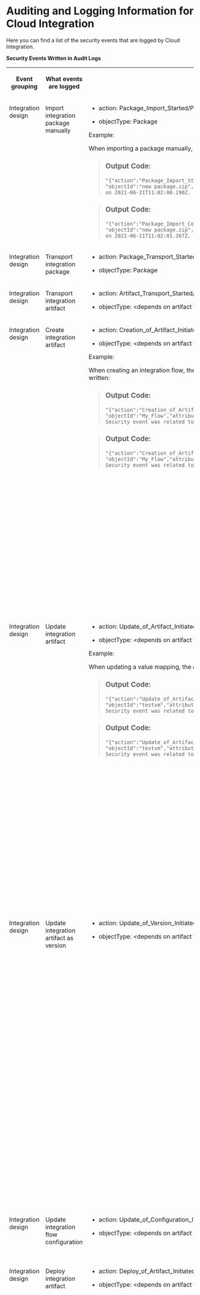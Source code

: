 <!-- loiod1c7bfe00b7c448ab56d7b4d454475f9 -->

# Auditing and Logging Information for Cloud Integration

Here you can find a list of the security events that are logged by Cloud Integration.



**Security Events Written in Audit Logs**


<table>
<tr>
<th valign="top">

Event grouping



</th>
<th valign="top">

What events are logged



</th>
<th valign="top">

How to identify related log events



</th>
<th valign="top">

Additional information



</th>
</tr>
<tr>
<td valign="top">

Integration design



</td>
<td valign="top">

Import integration package manually



</td>
<td valign="top">

-   action: Package\_Import\_Started/Package\_Import\_Completed

-   objectType: Package


Example:

When importing a package manually, the following events are written:

> ### Output Code:  
> ```
> "{"action":"Package_Import_Started","objectType":"Package",
> "objectId":"new package.zip","attributes":{},"changedAttributes":{}}" 
> on 2021-06-21T11:02:00.190Z. Security event was related to user "SAP".
> ```

> ### Output Code:  
> ```
> "{"action":"Package_Import_Completed","objectType":"Package",
> "objectId":"new package.zip","attributes":{},"changedAttributes":{}}" 
> on 2021-06-21T11:02:01.367Z. Security event was related to user "SAP".
> ```



</td>
<td valign="top">

[Working with Integration Packages](https://help.sap.com/viewer/368c481cd6954bdfa5d0435479fd4eaf/Cloud/en-US/45423ba590094233a4c82f94390df096.html "") :arrow_upper_right: 



</td>
</tr>
<tr>
<td valign="top">

Integration design



</td>
<td valign="top">

Transport integration package



</td>
<td valign="top">

-   action: Package\_Transport\_Started/Package\_Transport\_Completed

-   objectType: Package




</td>
<td valign="top">

[Content Transport](../50-Development/content-transport-e3c79d6.md) 



</td>
</tr>
<tr>
<td valign="top">

Integration design



</td>
<td valign="top">

Transport integration artifact



</td>
<td valign="top">

-   action: Artifact\_Transport\_Started/Artifact\_Transport\_Completed

-   objectType: <depends on artifact type\>




</td>
<td valign="top">

 



</td>
</tr>
<tr>
<td valign="top">

Integration design



</td>
<td valign="top">

Create integration artifact



</td>
<td valign="top">

-   action: Creation\_of\_Artifact\_Initiated/Creation\_of\_Artifact\_Completed

-   objectType: <depends on artifact type\>


Example:

When creating an integration flow, the `objectType` parameter is `IntegrationFlow`, and the following events are written:

> ### Output Code:  
> ```
> "{"action":"Creation_of_Artifact_Initiated","objectType":"IntegrationFlow",
> "objectId":"My_Flow","attributes":{},"changedAttributes":{}}" on 2021-06-21T11:06:51.751Z. 
> Security event was related to user "SAP".
> ```

> ### Output Code:  
> ```
> "{"action":"Creation_of_Artifact_Completed","objectType":"IntegrationFlow",
> "objectId":"My_Flow","attributes":{},"changedAttributes":{}}" on 2021-06-21T11:06:51.819Z. 
> Security event was related to user "SAP".
> ```



</td>
<td valign="top">

Covers the following kinds of integration artifacts: integration flow, value mapping, OData API, SOAP API, REST API, integration adapter.

[Creating an Integration Flow](../50-Development/creating-an-integration-flow-da53d93.md)

[Developing an OData API Project](../50-Development/developing-an-odata-api-project-d961654.md)

[Developing Script and Script Collection](../50-Development/developing-script-and-script-collection-e60f706.md)

[Creating Message Mapping as an Artifact](../50-Development/creating-message-mapping-as-an-artifact-1d52a7b.md)

[Develop API-Based Integration Artifacts](../50-Development/develop-api-based-integration-artifacts-997501d.md)

[Developing Custom Adapters](../50-Development/developing-custom-adapters-7392cc4.md)



</td>
</tr>
<tr>
<td valign="top">

Integration design



</td>
<td valign="top">

Update integration artifact



</td>
<td valign="top">

-   action: Update\_of\_Artifact\_Initiated/Update\_of\_Artifact\_Completed

-   objectType: <depends on artifact type\>


Example:

When updating a value mapping, the `objectType` parameter is `ValueMapping`, and following events are written:

> ### Output Code:  
> ```
> "{"action":"Update_of_Artifact_Initiated","objectType":"ValueMapping",
> "objectId":"testvm","attributes":{},"changedAttributes":{}}" on 2021-06-25T13:58:23.615Z. 
> Security event was related to user "SAP".
> ```

> ### Output Code:  
> ```
> "{"action":"Update_of_Artifact_Completed","objectType":"ValueMapping",
> "objectId":"testvm","attributes":{},"changedAttributes":{}}" on 2021-06-25T13:58:23.709Z. 
> Security event was related to user "SAP".
> ```



</td>
<td valign="top">

Covers the following kinds of integration artifacts: integration flow, value mapping, OData API, SOAP API, REST API, integration adapter.

[Creating an Integration Flow](../50-Development/creating-an-integration-flow-da53d93.md)

[Developing an OData API Project](../50-Development/developing-an-odata-api-project-d961654.md)

[Developing Script and Script Collection](../50-Development/developing-script-and-script-collection-e60f706.md)

[Creating Message Mapping as an Artifact](../50-Development/creating-message-mapping-as-an-artifact-1d52a7b.md)

[Develop API-Based Integration Artifacts](../50-Development/develop-api-based-integration-artifacts-997501d.md)

[Developing Custom Adapters](../50-Development/developing-custom-adapters-7392cc4.md)



</td>
</tr>
<tr>
<td valign="top">

Integration design



</td>
<td valign="top">

Update integration artifact as version



</td>
<td valign="top">

-   action: Update\_of\_Version\_Initiated/Update\_of\_Version\_Completed

-   objectType: <depends on artifact type\>




</td>
<td valign="top">

Covers the following kinds of integration artifacts: integration flow, value mapping, OData API, SOAP API, REST API, integration adapter.

[Creating an Integration Flow](../50-Development/creating-an-integration-flow-da53d93.md)

[Developing an OData API Project](../50-Development/developing-an-odata-api-project-d961654.md)

[Developing Script and Script Collection](../50-Development/developing-script-and-script-collection-e60f706.md)

[Creating Message Mapping as an Artifact](../50-Development/creating-message-mapping-as-an-artifact-1d52a7b.md)

[Develop API-Based Integration Artifacts](../50-Development/develop-api-based-integration-artifacts-997501d.md)

[Developing Custom Adapters](../50-Development/developing-custom-adapters-7392cc4.md)



</td>
</tr>
<tr>
<td valign="top">

Integration design



</td>
<td valign="top">

Update integration flow configuration



</td>
<td valign="top">

-   action: Update\_of\_Configuration\_Initiated/Update\_of\_Configuration\_Completed

-   objectType: <depends on artifact type\>




</td>
<td valign="top">

[Configure Externalized Parameters of an Integration Flow](../50-Development/configure-externalized-parameters-of-an-integration-flow-462a478.md) 



</td>
</tr>
<tr>
<td valign="top">

Integration design



</td>
<td valign="top">

Deploy integration artifact



</td>
<td valign="top">

-   action: Deploy\_of\_Artifact\_Initiated/Deploy\_of\_Artifact\_Completed

-   objectType: <depends on artifact type\>




</td>
<td valign="top">

Covers the following kinds of integration artifacts: integration flow, value mapping, OData API, SOAP API, REST API, integration adapter.

[Creating an Integration Flow](../50-Development/creating-an-integration-flow-da53d93.md)

[Developing an OData API Project](../50-Development/developing-an-odata-api-project-d961654.md)

[Developing Script and Script Collection](../50-Development/developing-script-and-script-collection-e60f706.md)

[Creating Message Mapping as an Artifact](../50-Development/creating-message-mapping-as-an-artifact-1d52a7b.md)

[Develop API-Based Integration Artifacts](../50-Development/develop-api-based-integration-artifacts-997501d.md)

[Developing Custom Adapters](../50-Development/developing-custom-adapters-7392cc4.md)



</td>
</tr>
<tr>
<td valign="top">

Integration design



</td>
<td valign="top">

Deploy integration artifact \(mass deployment\)



</td>
<td valign="top">

 



</td>
<td valign="top">

 



</td>
</tr>
<tr>
<td valign="top">

Integration design



</td>
<td valign="top">

Delete integration artifact



</td>
<td valign="top">

-   action: Deletion\_of\_Artifact\_Initiated/Deletion\_of\_Artifact\_Completed

-   objectType: <depends on artifact type\>




</td>
<td valign="top">

Covers the following kinds of integration artifacts: integration flow, value mapping, OData API, SOAP API, REST API, integration adapter.

[Creating an Integration Flow](../50-Development/creating-an-integration-flow-da53d93.md)

[Developing an OData API Project](../50-Development/developing-an-odata-api-project-d961654.md)

[Developing Script and Script Collection](../50-Development/developing-script-and-script-collection-e60f706.md)

[Creating Message Mapping as an Artifact](../50-Development/creating-message-mapping-as-an-artifact-1d52a7b.md)

[Develop API-Based Integration Artifacts](../50-Development/develop-api-based-integration-artifacts-997501d.md)

[Developing Custom Adapters](../50-Development/developing-custom-adapters-7392cc4.md)



</td>
</tr>
<tr>
<td valign="top">

Integration design



</td>
<td valign="top">

Download WSDL



</td>
<td valign="top">

 



</td>
<td valign="top">

 



</td>
</tr>
<tr>
<td valign="top">

Partner Directory



</td>
<td valign="top">

Read Partner Directory entity



</td>
<td valign="top">

-   action: Read

-   objectType: <depends on Partner Directory entity type\>




</td>
<td valign="top">

[Parameterizing Integration Flows Using the Partner Directory](../50-Development/parameterizing-integration-flows-using-the-partner-directory-b7812a5.md) 



</td>
</tr>
<tr>
<td valign="top">

Partner Directory



</td>
<td valign="top">

Create Partner Directory entity



</td>
<td valign="top">

-   action: Create

-   objectType: <depends on Partner Directory entity type\>


Example:

Creation of an alternative partner writes the following log event:

> ### Output Code:  
> ```
> "{"action":"Create","objectType":"PD Alternative Partner","objectId":"Agency\u003dAgency;Id\u003dAlternativeID1;Scheme\u003dScheme",
> "attributes":{"Pid":"ID1"},"changedAttributes":{}}" on 2021-06-29T15:00:58.948Z. ..."
> ```



</td>
<td valign="top">

[Parameterizing Integration Flows Using the Partner Directory](../50-Development/parameterizing-integration-flows-using-the-partner-directory-b7812a5.md) 



</td>
</tr>
<tr>
<td valign="top">

Partner Directory



</td>
<td valign="top">

Update Partner Directory entity



</td>
<td valign="top">

-   action: Change

-   objectType: <depends on Partner Directory entity type\>




</td>
<td valign="top">

[Parameterizing Integration Flows Using the Partner Directory](../50-Development/parameterizing-integration-flows-using-the-partner-directory-b7812a5.md) 



</td>
</tr>
<tr>
<td valign="top">

Partner Directory



</td>
<td valign="top">

Delete Partner Directory entity



</td>
<td valign="top">

-   action: Delete

-   objectType: <depends on Partner Directory entity type\>


Example:

Deletion of an authorized user writes the following log event:

> ### Output Code:  
> ```
> "{"action":"Delete","objectType":"PD Authorized User","objectId":"..."",
> "attributes":{},"changedAttributes":{}}" on 2021-06-29T15:00:56.218Z. ..."
> ```



</td>
<td valign="top">

[Parameterizing Integration Flows Using the Partner Directory](../50-Development/parameterizing-integration-flows-using-the-partner-directory-b7812a5.md) 



</td>
</tr>
<tr>
<td valign="top">

Manage security



</td>
<td valign="top">

Create keystore entry



</td>
<td valign="top">

-   action: Create

-   objectType: <depends on keystore entry type\>


Example:

When creating an X.509 key pair, the `objectType` parameter is `X.509 Key-Pair`, and the following event is written:

> ### Output Code:  
> ```
> "{"action":"Create","objectType":"X.509 Key-Pair","objectId":"keypair",
> "attributes":{"Subject CN":"mydepartment.com","Issuer CN":"mydepartment.com",
> "Serial Number":"12345678"},"changedAttributes":{}}" on 2021-06-09T10:33:41.421Z. 
> Security event was related to user "SAP".
> ```



</td>
<td valign="top">

Covers the following kinds of keystore entry: X.509 or SSH key pair, X.509 or SSH key pair.

When restoring a certificate in the *Backup* keystore:

-   action: Create

-   objectType: Backup X.509 Certificate


More information on the keystore:

[Managing Keystore Entries](../50-Development/managing-keystore-entries-2dc8942.md)



</td>
</tr>
<tr>
<td valign="top">

Manage security



</td>
<td valign="top">

Update keystore entry by uploading a new file



</td>
<td valign="top">

-   action: Create

-   objectType: <depends on keystore entry type\>


Example:

When uploading an X.509 Certificate, the `objectType` parameter is `X.509 Certificate`, and the following event is written:

> ### Output Code:  
> ```
> "{"action":"Create","objectType":"X.509 Certificate","objectId":"mycertificate1",
> "attributes":{"Issuer CN":"OU\u003dSender,C\u003dDE","Subject CN":"OU\u003dSender,C\u003dDE",
> "Serial Number":"6818011987146590924"},"changedAttributes":{}}" on 2021-06-25T17:30:19.687Z. 
> Security event was related to user "SAP".
> ```



</td>
<td valign="top">

Covers the following kinds of keystore entry: X.509 or SSH key pair, X.509, or SSH key pair.

More information on the keystore:

[Managing Keystore Entries](../50-Development/managing-keystore-entries-2dc8942.md)



</td>
</tr>
<tr>
<td valign="top">

Manage security



</td>
<td valign="top">

Rename alias of keystore entry



</td>
<td valign="top">

-   action: Delete/Create

-   objectType: <depends on keystore entry type\>


Example:

Renaming the alias of a certificate from `mycertificate` to `mycertificate1` provides 2 log entries:

> ### Output Code:  
> ```
> "{"action":"Delete","objectType":"X.509 Certificate","objectId":"mycertificate",
> "attributes":{"Issuer CN":"OU\u003dSender,C\u003dDE","Subject CN":"OU\u003dSender,C\u003dDE",
> "Serial Number":"6818011987146590924"},"changedAttributes":{}}" on 2021-06-09T10:42:36.882Z. 
> Security event was related to user "SAP".
> ```

> ### Output Code:  
> ```
> "{"action":"Create","objectType":"X.509 Certificate","objectId":"mycertificate1",
> "attributes":{"Issuer CN":"OU\u003dSender,C\u003dDE","Subject CN":"OU\u003dSender,C\u003dDE",
> "Serial Number":"6818011987146590924"},"changedAttributes":{}}" on 2021-06-09T10:42:36.847Z. 
> Security event was related to user "SAP".
> ```



</td>
<td valign="top">

Covers the following kinds of keystore entry: X.509 or SSH key pair, X.509 key pair, or SSH key pair.

More information on the keystore:

[Managing Keystore Entries](../50-Development/managing-keystore-entries-2dc8942.md)



</td>
</tr>
<tr>
<td valign="top">

Manage security



</td>
<td valign="top">

Delete keystore entry



</td>
<td valign="top">

-   action: Delete

-   objectType: <depends on keystore entry type\>




</td>
<td valign="top">

Covers the following kinds of keystore entry: X.509 or SSH key pair, X.509 key pair, or SSH key pair.

More information on the keystore:

[Managing Keystore Entries](../50-Development/managing-keystore-entries-2dc8942.md)



</td>
</tr>
<tr>
<td valign="top">

Manage security



</td>
<td valign="top">

Create security material



</td>
<td valign="top">

-   action: PasswordStore

-   objectType: Credential




</td>
<td valign="top">

Covers the following kinds of artifact: User Credentials, OAuth2 Client Credentials, OAuth2 SAML Bearer Assertion, OAuth2 Authorization Code, Secure Parameter.

[Managing Security Material](../50-Development/managing-security-material-b8ccb53.md)



</td>
</tr>
<tr>
<td valign="top">

Manage security



</td>
<td valign="top">

Update security material



</td>
<td valign="top">

-   action: PasswordStore

-   objectType: Credential




</td>
<td valign="top">

Covers the following kinds of artifact: User Credentials, OAuth2 Client Credentials, OAuth2 SAML Bearer Assertion, OAuth2 Authorization Code, Secure Parameter.

[Managing Security Material](../50-Development/managing-security-material-b8ccb53.md)



</td>
</tr>
<tr>
<td valign="top">

Manage security



</td>
<td valign="top">

Delete security material



</td>
<td valign="top">

-   action: PasswordDelete

-   objectType: Credential




</td>
<td valign="top">

Covers the following kinds of artifact: User Credentials, OAuth2 Client Credentials, OAuth2 SAML Bearer Assertion, OAuth2 Authorization Code, Secure Parameter.

[Managing Security Material](../50-Development/managing-security-material-b8ccb53.md)



</td>
</tr>
<tr>
<td valign="top">

Manage security



</td>
<td valign="top">

Upload security material



</td>
<td valign="top">

-   action: PasswordStore

-   objectType: Security Material




</td>
<td valign="top">

Covers the following kinds of artifact: known hosts, PGP public keyring, PGP secret keyring.

[Managing Security Material](../50-Development/managing-security-material-b8ccb53.md)



</td>
</tr>
<tr>
<td valign="top">

Manage security



</td>
<td valign="top">

Undeploy security material



</td>
<td valign="top">

-   action: PasswordDelete

-   objectType: Security Material


Example:

During the undeployment of a PGP secret keyring, the following event is written:

> ### Output Code:  
> ```
> "{"action":"PasswordDelete","objectType":"Security Material","objectId":"secring",
> "attributes":{},"changedAttributes":{}}" on 2021-06-25T17:50:35.701Z. 
> Security event was related to user "SAP".
> ```



</td>
<td valign="top">

Covers the following kinds of artifact: known hosts, PGP public keyring, PGP secret keyring.

[Managing Security Material](../50-Development/managing-security-material-b8ccb53.md)



</td>
</tr>
<tr>
<td valign="top">

Manage security



</td>
<td valign="top">

Download security material



</td>
<td valign="top">

-   action: Read

-   objectType: Security Material


Example:

For the download of a known hosts file, the following event is written:

> ### Output Code:  
> ```
> "{"action":"Read","objectType":"Security Material","objectId":"known.hosts",
> "attributes":{},"changedAttributes":{}}" on 2021-06-25T17:53:16.589Z. 
> Security event was related to user "SAP".
> ```



</td>
<td valign="top">

Covers the following kinds of artifact: known hosts, PGP public keyring, PGP secret keyring.

[Managing Security Material](../50-Development/managing-security-material-b8ccb53.md)



</td>
</tr>
<tr>
<td valign="top">

Manage security



</td>
<td valign="top">

Create access policy



</td>
<td valign="top">

-   action: Create

-   objectType: Access Policy


Example:

For the creation of an access policy, the following event is written:

> ### Output Code:  
> ```
> "{"action":"Create","objectType":"Access Policy","objectId":"101:DemoIntegrationFlows",
> "attributes":{"message":"Successfully created access policy!"},"changedAttributes":{}}" on 2021-06-25T17:57:36.580Z. 
> Security event was related to user "SAP".
> ```



</td>
<td valign="top">

[Managing Access Policies](../50-Development/managing-access-policies-7db3c87.md)

[Managing Access Policies, Neo Environment](https://help.sap.com/viewer/368c481cd6954bdfa5d0435479fd4eaf/Cloud/en-US/18f06d4c8c5244d8927c0e2c5dc1c706.html "Specifics for Access Policies in the Neo Environment.") :arrow_upper_right:



</td>
</tr>
<tr>
<td valign="top">

Manage security



</td>
<td valign="top">

Update access policy



</td>
<td valign="top">

-   action: Change

-   objectType: Access Policy


Example:

For the update of an access policy, the following event is written:

> ### Output Code:  
> ```
> "{"action":"Change","objectType":"Access Policy","objectId":"101:DemoIntegrationFlows_Changed",
> "attributes":{},"changedAttributes":{"message":{"oldValue":"Successfully updated access policy!",
> "newValue":"Successfully updated access policy!"}}}" on 2021-06-25T17:58:50.146Z. 
> Security event was related to user "SAP".
> ```



</td>
<td valign="top">

[Managing Access Policies](../50-Development/managing-access-policies-7db3c87.md)

[Managing Access Policies, Neo Environment](https://help.sap.com/viewer/368c481cd6954bdfa5d0435479fd4eaf/Cloud/en-US/18f06d4c8c5244d8927c0e2c5dc1c706.html "Specifics for Access Policies in the Neo Environment.") :arrow_upper_right:



</td>
</tr>
<tr>
<td valign="top">

Manage security



</td>
<td valign="top">

Delete access policy



</td>
<td valign="top">

-   action: Delete

-   objectType: Access Policy


Example:

If you delete an access policy that includes artifact references, 2 logs are written, 1 for the artifact references and 1 for the access policy object:

> ### Output Code:  
> ```
> "{"action":"Delete","objectType":"Artifact Reference","objectId":"1:my second integration flow",
> "attributes":{"ConditionAttribute_1":"Name","ConditionType_1":"regularExpression","ConditionValue_1":
> "My First Integration Flow","Type_1":"INTEGRATION_FLOW","message":"Successfully deleted artifact references!"},
> "changedAttributes":{}}" on 2021-06-25T18:00:17.523Z. Security event was related to user "SAP".
> ```

> ### Output Code:  
> ```
> "{"action":"Delete","objectType":"Access Policy","objectId":"51:my second role",
> "attributes":{"message":"Successfully deleted access policy!"},"changedAttributes":{}}" 
> on 2021-06-25T18:00:17.462Z. Security event was related to user "SAP".
> ```



</td>
<td valign="top">

[Managing Access Policies](../50-Development/managing-access-policies-7db3c87.md)

[Managing Access Policies, Neo Environment](https://help.sap.com/viewer/368c481cd6954bdfa5d0435479fd4eaf/Cloud/en-US/18f06d4c8c5244d8927c0e2c5dc1c706.html "Specifics for Access Policies in the Neo Environment.") :arrow_upper_right:



</td>
</tr>
<tr>
<td valign="top">

Manage security



</td>
<td valign="top">

Create artifact reference \(for access policy\)



</td>
<td valign="top">

-   action: Create

-   objectType: Artifact Reference


Example:

For the creation of an artifact reference of an access policy, the following event is written:

> ### Output Code:  
> ```
> "{"action":"Create","objectType":"Artifact Reference","objectId":"51:MyFirstIntegrationFlow",
> "attributes":{"ConditionValue":"MyFirstIntegrationFlow","ConditionType":"exactString","ConditionAttribute":"Name",
> "message":"Successfully created artifact references!"},"changedAttributes":{}}" on 2021-06-25T18:03:41.819Z. 
> Security event was related to user "SAP".
> ```



</td>
<td valign="top">

[Managing Access Policies](../50-Development/managing-access-policies-7db3c87.md)

[Managing Access Policies, Neo Environment](https://help.sap.com/viewer/368c481cd6954bdfa5d0435479fd4eaf/Cloud/en-US/18f06d4c8c5244d8927c0e2c5dc1c706.html "Specifics for Access Policies in the Neo Environment.") :arrow_upper_right:



</td>
</tr>
<tr>
<td valign="top">

Manage security



</td>
<td valign="top">

Update artifact reference \(for access policy\)



</td>
<td valign="top">

-   action: Change

-   objectType: Artifact Reference


Example:

For the update of an artifact reference of an access policy, the following event is written:

> ### Output Code:  
> ```
> "{"action":"Change","objectType":"Artifact Reference","objectId":"51:MyFirstIntegrationFlow_Changed",
> "attributes":{"Type_51":"INTEGRATION_FLOW"},"changedAttributes":{"ConditionValue_51":{"oldValue":"MyFirstIntegrationFlow",
> "newValue":"MySecondIntegrationFlow"},"ConditionType_51":{"oldValue":"exactString","newValue":"exactString"},"message":
> {"oldValue":"Successfully updated artifact references!","newValue":"Successfully updated artifact references!"},
> "ConditionAttribute_51":{"oldValue":"Name","newValue":"Name"}}}" on 2021-06-25T18:05:20.279Z. 
> Security event was related to user "SAP".
> ```



</td>
<td valign="top">

[Managing Access Policies](../50-Development/managing-access-policies-7db3c87.md)

[Managing Access Policies, Neo Environment](https://help.sap.com/viewer/368c481cd6954bdfa5d0435479fd4eaf/Cloud/en-US/18f06d4c8c5244d8927c0e2c5dc1c706.html "Specifics for Access Policies in the Neo Environment.") :arrow_upper_right:



</td>
</tr>
<tr>
<td valign="top">

Manage security



</td>
<td valign="top">

Delete artifact reference \(for access policy\)



</td>
<td valign="top">

-   action: Delete

-   objectType: Artifact Reference




</td>
<td valign="top">

[Managing Access Policies](../50-Development/managing-access-policies-7db3c87.md)

[Managing Access Policies, Neo Environment](https://help.sap.com/viewer/368c481cd6954bdfa5d0435479fd4eaf/Cloud/en-US/18f06d4c8c5244d8927c0e2c5dc1c706.html "Specifics for Access Policies in the Neo Environment.") :arrow_upper_right:



</td>
</tr>
<tr>
<td valign="top">

Manage security



</td>
<td valign="top">

Deploy JDBC material



</td>
<td valign="top">

-   action: PasswordStore

-   objectType: Data Source


Example:

For the deployment of JDBC material, the following event is written:

> ### Output Code:  
> ```
> "{"action":"PasswordStore","objectType":"Data Source","objectId":"jdbc01","attributes":{},
> "changedAttributes":{}}" on 2021-06-25T18:09:10.084Z. Security event was related to user "SAP".
> ```



</td>
<td valign="top">

[Managing JDBC Material](../50-Development/managing-jdbc-material-32ee7cd.md) 



</td>
</tr>
<tr>
<td valign="top">

Manage security



</td>
<td valign="top">

Undeploy JDBC material



</td>
<td valign="top">

-   action: PasswordDelete

-   objectType: Data Source




</td>
<td valign="top">

[Managing JDBC Material](../50-Development/managing-jdbc-material-32ee7cd.md) 



</td>
</tr>
<tr>
<td valign="top">

Manage security



</td>
<td valign="top">

Create user role \(only Cloud Foundry\)



</td>
<td valign="top">

\(tbd\)



</td>
<td valign="top">

[Managing User Roles](../50-Development/managing-user-roles-4e86f0d.md) 



</td>
</tr>
<tr>
<td valign="top">

Manage security



</td>
<td valign="top">

Update user role \(only Cloud Foundry\)



</td>
<td valign="top">

\(tbd\)



</td>
<td valign="top">

[Managing User Roles](../50-Development/managing-user-roles-4e86f0d.md) 



</td>
</tr>
<tr>
<td valign="top">

Manage security



</td>
<td valign="top">

Delete user role \(only Cloud Foundry\)



</td>
<td valign="top">

\(tbd\)



</td>
<td valign="top">

[Managing User Roles](../50-Development/managing-user-roles-4e86f0d.md) 



</td>
</tr>
<tr>
<td valign="top">

Manage stores



</td>
<td valign="top">

Download data store entry



</td>
<td valign="top">

-   action: Read

-   objectType: Message


Example:

Downloading data store entry `HT-1037` of global data store `Products` writes the following audit log event:

> ### Output Code:  
> ```
> "{"action":"Read","objectType":"Message","objectId":"Products/GLOBAL/HT-1037",
> "attributes":{"storeName":"Products","id":"HT-1037"},"changedAttributes":{}}" 
> on 2021-06-29T15:28:47.695Z. 
> ```



</td>
<td valign="top">

[Managing Data Stores](../50-Development/managing-data-stores-ac39f1d.md) 



</td>
</tr>
<tr>
<td valign="top">

Manage stores



</td>
<td valign="top">

Delete data store entry



</td>
<td valign="top">

-   action: Delete

-   objectType: Message


Example:

Deletion of data store entry `126` of global data store `CustomerReviews` writes the following audit log event:

> ### Output Code:  
> ```
> "{"action":"Delete","objectType":"Message","objectId":"CustomerReviews/GLOBAL/126",
> "attributes":{"ids":"[126]","storeName":"CustomerReviews","id":"126"},"changedAttributes":{}}" 
> on 2021-06-29T15:22:30.135Z.
> ```



</td>
<td valign="top">

[Managing Data Stores](../50-Development/managing-data-stores-ac39f1d.md) 



</td>
</tr>
<tr>
<td valign="top">

Manage stores



</td>
<td valign="top">

Delete data store



</td>
<td valign="top">

-   action: Delete

-   objectType: Message


Example:

Deletion of global data store `CustomerReviews` writes the following audit log event:

> ### Output Code:  
> ```
> "{"action":"Delete","objectType":"Message","objectId":"CustomerReviews/GLOBAL/ALL",
> "attributes":{"storeName":"CustomerReviews"},"changedAttributes":{}}" on 2021-06-29T15:26:34.345Z. 
> ```



</td>
<td valign="top">

[Managing Data Stores](../50-Development/managing-data-stores-ac39f1d.md) 



</td>
</tr>
<tr>
<td valign="top">

Manage stores



</td>
<td valign="top">

Download variable



</td>
<td valign="top">

-   action: Read

-   objectType: Message


Example:

Download of global variable `timestamp` writes the following audit log event:

> ### Output Code:  
> ```
> "{"action":"Read","objectType":"Message","objectId":"sap_global_store/GLOBAL/timestamp",
> "attributes":{"storeName":"sap_global_store","id":"timestamp"},"changedAttributes":{}}" on 2021-06-30T09:53:31.226Z. 
> ```

Example:

Download of local variable `ProductId` \(related to integration flow `Write_Product_ID` writes the following audit log event:

> ### Output Code:  
> ```
> "{"action":"Read","objectType":"Message","objectId":"sap_global_store/Write_Product_ID/ProductId",
> "attributes":{"qualifier":"Write_Product_ID","storeName":"sap_global_store","id":"ProductId"},"changedAttributes":{}}" 
> on 2021-06-30T10:04:51.569Z. 
> ```



</td>
<td valign="top">

[Managing Variables](../50-Development/managing-variables-ca93653.md) 



</td>
</tr>
<tr>
<td valign="top">

Manage stores



</td>
<td valign="top">

Delete variable



</td>
<td valign="top">

-   action: Delete

-   objectType: Variable


Example:

Deletion of global variable `timestamp` writes the following audit log event:

> ### Output Code:  
> ```
> "{"action":"Delete","objectType":"Variable","objectId":"sap_global_store/GLOBAL/timestamp",
> "attributes":{"ids":"[timestamp]","storeName":"sap_global_store","id":"timestamp"},"changedAttributes":{}}" 
> on 2021-06-30T09:56:48.985Z. 
> ```

Example:

Deletion of local variable `ProductId` \(related to integration flow `Write_Product_ID` writes the following audit log event:

> ### Output Code:  
> ```
> "{"action":"Delete","objectType":"Variable","objectId":"sap_global_store/Write_Product_ID/ProductId",
> "attributes":{"qualifier":"Write_Product_ID","ids":"[ProductId]","storeName":"sap_global_store","id":"ProductId"},
> "changedAttributes":{}}" on 2021-06-30T10:08:27.385Z. 
> ```



</td>
<td valign="top">

[Managing Variables](../50-Development/managing-variables-ca93653.md) 



</td>
</tr>
<tr>
<td valign="top">

Manage stores



</td>
<td valign="top">

Move messages to another queue



</td>
<td valign="top">

-   action: Move

-   objectType: Message Queue




</td>
<td valign="top">

[Managing Message Queues](../50-Development/managing-message-queues-cdcce24.md) 



</td>
</tr>
<tr>
<td valign="top">

Manage stores



</td>
<td valign="top">

Delete message queue



</td>
<td valign="top">

-   action: Delete

-   objectType: Message Queue


Example:

Deletion of message queue `MyQueue` writes the following audit log event:

> ### Output Code:  
> ```
> "{"action":"Delete","objectType":"Message Queue","objectId":"MyQueue",
> "attributes":{},"changedAttributes":{}}" on 2021-06-30T10:26:08.601Z. 
> ```



</td>
<td valign="top">

[Managing Message Queues](../50-Development/managing-message-queues-cdcce24.md) 



</td>
</tr>
<tr>
<td valign="top">

Manage stores



</td>
<td valign="top">

Delete message from message queue



</td>
<td valign="top">

-   action: Delete

-   objectType: Message


Example:

Deletion of a message from message queue `MyQueue` writes the following audit log event:

> ### Output Code:  
> ```
> "{"action":"Delete","objectType":"Message","objectId":"ID:12345-abcde",
> "attributes":{"Queue":"MyQueue"},"changedAttributes":{}}" on 2021-06-30T10:49:47.974Z. 
> ```



</td>
<td valign="top">

[Managing Message Queues](../50-Development/managing-message-queues-cdcce24.md) 



</td>
</tr>
<tr>
<td valign="top">

Manage stores



</td>
<td valign="top">

Download message from message queue



</td>
<td valign="top">

-   action: Read

-   objectType: Message


Example:

Downloading a message from message queue `MyQueue` writes the following audit log event:

> ### Output Code:  
> ```
> "{"action":"Read","objectType":"Message","objectId":"ID:12345-abcde",
> "attributes":{"Queue":"MyQueue"},"changedAttributes":{}}" on 2021-06-30T10:49:40.913Z.
> ```



</td>
<td valign="top">

[Managing Message Queues](../50-Development/managing-message-queues-cdcce24.md) 



</td>
</tr>
<tr>
<td valign="top">

Manage stores



</td>
<td valign="top">

Retry message from message queue



</td>
<td valign="top">

-   action: Retry

-   objectType: Message




</td>
<td valign="top">

[Managing Message Queues](../50-Development/managing-message-queues-cdcce24.md) 



</td>
</tr>
<tr>
<td valign="top">

Message monitoring



</td>
<td valign="top">

Read / download message payload / header when monitoring integration flow with Trace log level



</td>
<td valign="top">

-   action: Read

-   objectType: Message Payload \(Trace\)


Example:

Reading the message payload writes the following audit log event:

> ### Output Code:  
> ```
> "{"action":"Read","objectType":"Message Payload (Trace)",
> "objectId":"mplId\1234-xyz;traceId\abcd;stepId\u003dEndEvent_2; 
> Odata-Read","attributes":{"message":"Reading Content for Message Payload (Trace) with Id 1353"},
> "changedAttributes":{}}" on 2021-07-05T10:09:35.531Z.
> ```



</td>
<td valign="top">

[Monitor Message Processing](../50-Development/monitor-message-processing-314df3f.md) 



</td>
</tr>
<tr>
<td valign="top">

Message monitoring



</td>
<td valign="top">

Read message processing log attachment



</td>
<td valign="top">

-   action: Read

-   objectType: MPL Attachment




</td>
<td valign="top">

[Monitor Message Processing](../50-Development/monitor-message-processing-314df3f.md) 



</td>
</tr>
</table>

**Related Information**  


[Audit Logging in the Cloud Foundry Environment](https://help.sap.com/viewer/65de2977205c403bbc107264b8eccf4b/Cloud/en-US/f92c86ab11f6474ea5579d839051c334.html)

[Audit Logging in the Neo Environment](https://help.sap.com/viewer/ea72206b834e4ace9cd834feed6c0e09/Cloud/en-US/02c39712c1064c96b37c1ea5bc9420dc.html)

